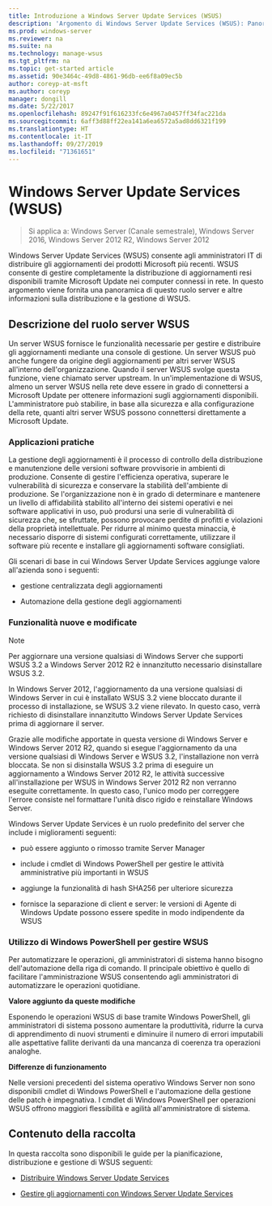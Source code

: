 ```yaml
---
title: Introduzione a Windows Server Update Services (WSUS)
description: 'Argomento di Windows Server Update Services (WSUS): Panoramica del ruolo server e delle relative applicazioni pratiche'
ms.prod: windows-server
ms.reviewer: na
ms.suite: na
ms.technology: manage-wsus
ms.tgt_pltfrm: na
ms.topic: get-started article
ms.assetid: 90e3464c-49d8-4861-96db-ee6f8a09ec5b
author: coreyp-at-msft
ms.author: coreyp
manager: dongill
ms.date: 5/22/2017
ms.openlocfilehash: 89247f91f616233fc6e4967a0457ff34fac221da
ms.sourcegitcommit: 6aff3d88ff22ea141a6ea6572a5ad8dd6321f199
ms.translationtype: HT
ms.contentlocale: it-IT
ms.lasthandoff: 09/27/2019
ms.locfileid: "71361651"
---
```

# <a name="windows-server-update-services-wsus"></a>Windows Server Update Services (WSUS)

>Si applica a: Windows Server (Canale semestrale), Windows Server 2016, Windows Server 2012 R2, Windows Server 2012

Windows Server Update Services (WSUS) consente agli amministratori IT di distribuire gli aggiornamenti dei prodotti Microsoft più recenti. WSUS consente di gestire completamente la distribuzione di aggiornamenti resi disponibili tramite Microsoft Update nei computer connessi in rete. In questo argomento viene fornita una panoramica di questo ruolo server e altre informazioni sulla distribuzione e la gestione di WSUS.

## <a name="wsus-server-role-description"></a>Descrizione del ruolo server WSUS
Un server WSUS fornisce le funzionalità necessarie per gestire e distribuire gli aggiornamenti mediante una console di gestione. Un server WSUS può anche fungere da origine degli aggiornamenti per altri server WSUS all'interno dell'organizzazione. Quando il server WSUS svolge questa funzione, viene chiamato server upstream. In un'implementazione di WSUS, almeno un server WSUS nella rete deve essere in grado di connettersi a Microsoft Update per ottenere informazioni sugli aggiornamenti disponibili. L'amministratore può stabilire, in base alla sicurezza e alla configurazione della rete, quanti altri server WSUS possono connettersi direttamente a Microsoft Update.

### <a name="practical-applications"></a>Applicazioni pratiche
La gestione degli aggiornamenti è il processo di controllo della distribuzione e manutenzione delle versioni software provvisorie in ambienti di produzione. Consente di gestire l'efficienza operativa, superare le vulnerabilità di sicurezza e conservare la stabilità dell'ambiente di produzione. Se l'organizzazione non è in grado di determinare e mantenere un livello di affidabilità stabilito all'interno dei sistemi operativi e nei software applicativi in uso, può prodursi una serie di vulnerabilità di sicurezza che, se sfruttate, possono provocare perdite di profitti e violazioni della proprietà intellettuale. Per ridurre al minimo questa minaccia, è necessario disporre di sistemi configurati correttamente, utilizzare il software più recente e installare gli aggiornamenti software consigliati.

Gli scenari di base in cui Windows Server Update Services aggiunge valore all'azienda sono i seguenti:

-   gestione centralizzata degli aggiornamenti

-   Automazione della gestione degli aggiornamenti

### <a name="new-and-changed-functionality"></a>Funzionalità nuove e modificate

> [!NOTE]
> Per aggiornare una versione qualsiasi di Windows Server che supporti WSUS 3.2 a Windows Server 2012 R2 è innanzitutto necessario disinstallare WSUS 3.2.
> 
> In Windows Server 2012, l'aggiornamento da una versione qualsiasi di Windows Server in cui è installato WSUS 3.2 viene bloccato durante il processo di installazione, se WSUS 3.2 viene rilevato. In questo caso, verrà richiesto di disinstallare innanzitutto Windows Server Update Services prima di aggiornare il server.
> 
> Grazie alle modifiche apportate in questa versione di Windows Server e Windows Server 2012 R2, quando si esegue l'aggiornamento da una versione qualsiasi di Windows Server e WSUS 3.2, l'installazione non verrà bloccata. Se non si disinstalla WSUS 3.2 prima di eseguire un aggiornamento a Windows Server 2012 R2, le attività successive all'installazione per WSUS in Windows Server 2012 R2 non verranno eseguite correttamente. In questo caso, l'unico modo per correggere l'errore consiste nel formattare l'unità disco rigido e reinstallare Windows Server.

Windows Server Update Services è un ruolo predefinito del server che include i miglioramenti seguenti:

-   può essere aggiunto o rimosso tramite Server Manager

-   include i cmdlet di Windows PowerShell per gestire le attività amministrative più importanti in WSUS

-   aggiunge la funzionalità di hash SHA256 per ulteriore sicurezza

-   fornisce la separazione di client e server: le versioni di Agente di Windows Update possono essere spedite in modo indipendente da WSUS

### <a name="using-windows-powershell-to-manage-wsus"></a>Utilizzo di Windows PowerShell per gestire WSUS
Per automatizzare le operazioni, gli amministratori di sistema hanno bisogno dell'automazione della riga di comando. Il principale obiettivo è quello di facilitare l'amministrazione WSUS consentendo agli amministratori di automatizzare le operazioni quotidiane.

**Valore aggiunto da queste modifiche**

Esponendo le operazioni WSUS di base tramite Windows PowerShell, gli amministratori di sistema possono aumentare la produttività, ridurre la curva di apprendimento di nuovi strumenti e diminuire il numero di errori imputabili alle aspettative fallite derivanti da una mancanza di coerenza tra operazioni analoghe.

**Differenze di funzionamento**

Nelle versioni precedenti del sistema operativo Windows Server non sono disponibili cmdlet di Windows PowerShell e l'automazione della gestione delle patch è impegnativa. I cmdlet di Windows PowerShell per operazioni WSUS offrono maggiori flessibilità e agilità all'amministratore di sistema.

## <a name="in-this-collection"></a>Contenuto della raccolta
In questa raccolta sono disponibili le guide per la pianificazione, distribuzione e gestione di WSUS seguenti:

-   [Distribuire Windows Server Update Services](../deploy/deploy-windows-server-update-services.md)

-   [Gestire gli aggiornamenti con Windows Server Update Services](../manage/update-management-with-windows-server-update-services.md)


